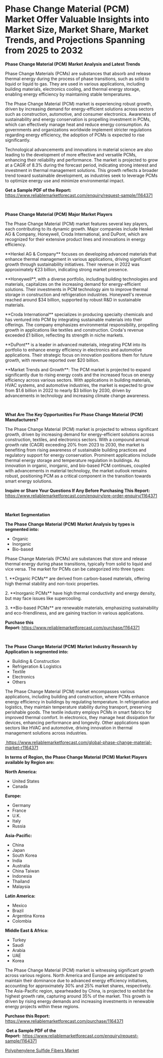<p><h1>Phase Change Material (PCM) Market Offer Valuable Insights into Market Size, Market Share, Market Trends, and Projections Spanning from 2025 to 2032</h1></p><p><strong>Phase Change Material (PCM) Market Analysis and Latest Trends</strong></p>
<p><p>Phase Change Materials (PCMs) are substances that absorb and release thermal energy during the process of phase transitions, such as solid to liquid or liquid to gas. They are used in various applications, including building materials, electronics cooling, and thermal energy storage, enabling energy efficiency by maintaining stable temperatures.</p><p>The Phase Change Material (PCM) market is experiencing robust growth, driven by increasing demand for energy-efficient solutions across sectors such as construction, automotive, and consumer electronics. Awareness of sustainability and energy conservation is propelling investment in PCMs, which can effectively manage heat and reduce energy consumption. As governments and organizations worldwide implement stricter regulations regarding energy efficiency, the adoption of PCMs is expected to rise significantly.</p><p>Technological advancements and innovations in material science are also leading to the development of more effective and versatile PCMs, enhancing their reliability and performance. The market is projected to grow at a CAGR of 8.3% during the forecast period, indicating strong interest and investment in thermal management solutions. This growth reflects a broader trend toward sustainable development, as industries seek to leverage PCMs to optimize energy use and minimize environmental impact.</p></p>
<p><strong>Get a Sample PDF of the Report:&nbsp;</strong> <a href="https://www.reliablemarketforecast.com/enquiry/request-sample/1164371?utm_campaign=2481&utm_medium=2&utm_source=Github&utm_content=ia&utm_term=02042025&utm_id=phase-change-material-pcm">https://www.reliablemarketforecast.com/enquiry/request-sample/1164371</a></p>
<p>&nbsp;</p>
<p><strong>Phase Change Material (PCM) Major Market Players</strong></p>
<p><p>The Phase Change Material (PCM) market features several key players, each contributing to its dynamic growth. Major companies include Henkel AG & Company, Honeywell, Croda International, and DuPont, which are recognized for their extensive product lines and innovations in energy efficiency.</p><p>**Henkel AG & Company** focuses on developing advanced materials that enhance thermal management in various applications, driving significant growth through sustainability initiatives. Their revenue in 2022 was approximately €23 billion, indicating strong market presence.</p><p>**Honeywell**, with a diverse portfolio, including building technologies and materials, capitalizes on the increasing demand for energy-efficient solutions. Their investments in PCM technology aim to improve thermal storage in construction and refrigeration industries. Honeywell's revenue reached around $34 billion, supported by robust R&D in sustainable materials.</p><p>**Croda International** specializes in producing specialty chemicals and has ventured into PCM by integrating sustainable materials into their offerings. The company emphasizes environmental responsibility, propelling growth in applications like textiles and construction. Croda's revenue exceeded £1 billion, reflecting its strength in niche markets.</p><p>**DuPont** is a leader in advanced materials, integrating PCM into its portfolio to enhance energy efficiency in electronics and automotive applications. Their strategic focus on innovation positions them for future growth, with revenue reported over $20 billion.</p><p>**Market Trends and Growth**: The PCM market is projected to expand significantly due to rising energy costs and the increased focus on energy efficiency across various sectors. With applications in building materials, HVAC systems, and automotive industries, the market is expected to grow from $1.6 billion in 2022 to nearly $3 billion by 2030, driven by advancements in technology and increasing climate change awareness.</p></p>
<p>&nbsp;</p>
<p><strong>What Are The Key Opportunities For Phase Change Material (PCM) Manufacturers?</strong></p>
<p><p>The Phase Change Material (PCM) market is projected to witness significant growth, driven by increasing demand for energy-efficient solutions across construction, textiles, and electronics sectors. With a compound annual growth rate (CAGR) exceeding 20% from 2023 to 2030, the market is benefiting from rising awareness of sustainable building practices and regulatory support for energy conservation. Prominent applications include thermal energy storage and temperature regulation in buildings. As innovation in organic, inorganic, and bio-based PCM continues, coupled with advancements in material technology, the market outlook remains robust, positioning PCM as a critical component in the transition towards smart energy solutions.</p></p>
<p><strong>Inquire or Share Your Questions If Any Before Purchasing This Report:</strong> <a href="https://www.reliablemarketforecast.com/enquiry/pre-order-enquiry/1164371?utm_campaign=2481&utm_medium=2&utm_source=Github&utm_content=ia&utm_term=02042025&utm_id=phase-change-material-pcm">https://www.reliablemarketforecast.com/enquiry/pre-order-enquiry/1164371</a></p>
<p>&nbsp;</p>
<p><strong>Market Segmentation</strong></p>
<p><strong>The Phase Change Material (PCM) Market Analysis by types is segmented into:</strong></p>
<p><ul><li>Organic</li><li>Inorganic</li><li>Bio-based</li></ul></p>
<p><p>Phase Change Materials (PCMs) are substances that store and release thermal energy during phase transitions, typically from solid to liquid and vice versa. The market for PCMs can be categorized into three types: </p><p>1. **Organic PCMs** are derived from carbon-based materials, offering high thermal stability and non-toxic properties. </p><p>2. **Inorganic PCMs** have high thermal conductivity and energy density, but may face issues like supercooling. </p><p>3. **Bio-based PCMs** are renewable materials, emphasizing sustainability and eco-friendliness, and are gaining traction in various applications.</p></p>
<p><strong>Purchase this Report:&nbsp;</strong><a href="https://www.reliablemarketforecast.com/purchase/1164371?utm_campaign=2481&utm_medium=2&utm_source=Github&utm_content=ia&utm_term=02042025&utm_id=phase-change-material-pcm">https://www.reliablemarketforecast.com/purchase/1164371</a></p>
<p>&nbsp;</p>
<p><strong>The Phase Change Material (PCM) Market Industry Research by Application is segmented into:</strong></p>
<p><ul><li>Building & Construction</li><li>Refrigeration & Logistics</li><li>Textile</li><li>Electronics</li><li>Others</li></ul></p>
<p><p>The Phase Change Material (PCM) market encompasses various applications, including building and construction, where PCMs enhance energy efficiency in buildings by regulating temperature. In refrigeration and logistics, they maintain temperature stability during transport, preserving perishable goods. The textile industry employs PCMs in smart fabrics for improved thermal comfort. In electronics, they manage heat dissipation for devices, enhancing performance and longevity. Other applications span sectors like HVAC and automotive, driving innovation in thermal management solutions across industries.</p></p>
<p><a href="https://www.reliablemarketforecast.com/global-phase-change-material-market-r1164371?utm_campaign=2481&utm_medium=2&utm_source=Github&utm_content=ia&utm_term=02042025&utm_id=phase-change-material-pcm">&nbsp;https://www.reliablemarketforecast.com/global-phase-change-material-market-r1164371</a></p>
<p><strong>In terms of Region, the Phase Change Material (PCM) Market Players available by Region are:</strong></p>
<p>
    <p> <strong> North America: </strong>
        <ul>
            <li>United States</li>
            <li>Canada</li>
        </ul>
        </p> 
    <p> <strong> Europe: </strong>
        <ul>
            <li>Germany</li>
            <li>France</li>
            <li>U.K.</li>
            <li>Italy</li>
            <li>Russia</li>
        </ul>
        </p> 
    <p> <strong> Asia-Pacific: </strong>
        <ul>
            <li>China</li>
            <li>Japan</li>
            <li>South Korea</li>
            <li>India</li>
            <li>Australia</li>
            <li>China Taiwan</li>
            <li>Indonesia</li>
            <li>Thailand</li>
            <li>Malaysia</li>
        </ul>
        </p> 
    <p> <strong> Latin America: </strong>
        <ul>
            <li>Mexico</li>
            <li>Brazil</li>
            <li>Argentina Korea</li>
            <li>Colombia</li>
        </ul>
        </p> 
    <p> <strong> Middle East & Africa: </strong>
        <ul>
            <li>Turkey</li>
            <li>Saudi</li>
            <li>Arabia</li>
            <li>UAE</li>
            <li>Korea</li>
        </ul>
    </p>
    </p>
<p><p>The Phase Change Material (PCM) market is witnessing significant growth across various regions. North America and Europe are anticipated to maintain their dominance due to advanced energy efficiency initiatives, accounting for approximately 30% and 25% market shares, respectively. The Asia-Pacific region, spearheaded by China, is projected to exhibit the highest growth rate, capturing around 35% of the market. This growth is driven by rising energy demands and increasing investments in renewable energy projects within these regions.</p></p>
<p><strong>Purchase this Report: </strong><a href="https://www.reliablemarketforecast.com/purchase/1164371?utm_campaign=2481&utm_medium=2&utm_source=Github&utm_content=ia&utm_term=02042025&utm_id=phase-change-material-pcm">https://www.reliablemarketforecast.com/purchase/1164371</a></p>
<p>&nbsp;<strong>Get a Sample PDF of the Report:&nbsp;&nbsp;</strong><a href="https://www.reliablemarketforecast.com/enquiry/request-sample/1164371?utm_campaign=2481&utm_medium=2&utm_source=Github&utm_content=ia&utm_term=02042025&utm_id=phase-change-material-pcm">https://www.reliablemarketforecast.com/enquiry/request-sample/1164371</a></p>
<p><strong></strong></p>
<p><p><a href="https://github.com/ovtkosle/Market-Research-Report-List-1/blob/main/polyphenylene-sulfide-fibers-market.md?utm_campaign=2481&utm_medium=2&utm_source=Github&utm_content=ia&utm_term=02042025&utm_id=phase-change-material-pcm">Polyphenylene Sulfide Fibers Market</a></p></p>